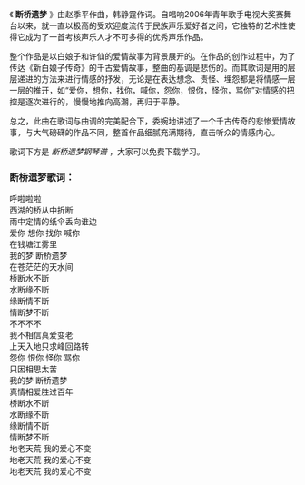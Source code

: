 

《 **断桥遗梦**
》由赵季平作曲，韩静霆作词。自唱响2006年青年歌手电视大奖赛舞台以来，就一直以极高的受欢迎度流传于民族声乐爱好者之间，它独特的艺术性使得它成为了一首考核声乐人才不可多得的优秀声乐作品。

整个作品是以白娘子和许仙的爱情故事为背景展开的。在作品的创作过程中，为了传达《新白娘子传奇》的千古爱情故事，整曲的基调是悲伤的。而其歌词是用的层层递进的方法来进行情感的抒发，无论是在表达想念、责怪、埋怨都是将情感一层一层的推开，如“爱你，想你，找你，喊你，怨你，恨你，怪你，骂你”对情感的把控是逐次进行的，慢慢地推向高潮，再归于平静。

总之，此曲在歌词与曲调的完美配合下，委婉地讲述了一个千古传奇的悲惨爱情故事，与大气磅礴的作品不同，整首作品细腻充满期待，直击听众的情感内心。

歌词下方是 _断桥遗梦钢琴谱_ ，大家可以免费下载学习。

### 断桥遗梦歌词：

呼啦啦啦  
西湖的桥从中折断  
雨中定情的纸伞丢向谁边  
爱你 想你 找你 喊你  
在钱塘江雾里  
我的梦 断桥遗梦  
在苍茫茫的天水间  
桥断水不断  
水断缘不断  
缘断情不断  
情断梦不断  
不不不不  
我不相信真爱变老  
上天入地只求峰回路转  
怨你 恨你 怪你 骂你  
只因相思太苦  
我的梦 断桥遗梦  
真情相爱胜过百年  
桥断水不断  
水断缘不断  
缘断情不断  
情断梦不断  
地老天荒 我的爱心不变  
地老天荒 我的爱心不变  
地老天荒 我的爱心不变

